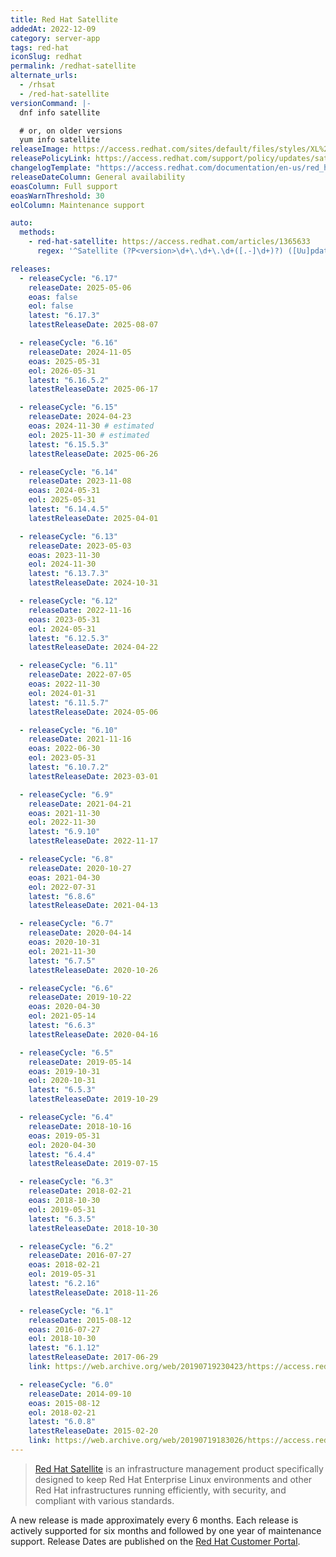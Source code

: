 ```yaml
---
title: Red Hat Satellite
addedAt: 2022-12-09
category: server-app
tags: red-hat
iconSlug: redhat
permalink: /redhat-satellite
alternate_urls:
  - /rhsat
  - /red-hat-satellite
versionCommand: |-
  dnf info satellite

  # or, on older versions
  yum info satellite
releaseImage: https://access.redhat.com/sites/default/files/styles/XL%20-%20Extra%20Large/public/images/satellite_n-2_lifecycle_latest_v2.png
releasePolicyLink: https://access.redhat.com/support/policy/updates/satellite
changelogTemplate: "https://access.redhat.com/documentation/en-us/red_hat_satellite/__RELEASE_CYCLE__/html/release_notes/index"
releaseDateColumn: General availability
eoasColumn: Full support
eoasWarnThreshold: 30
eolColumn: Maintenance support

auto:
  methods:
    - red-hat-satellite: https://access.redhat.com/articles/1365633
      regex: '^Satellite (?P<version>\d+\.\d+\.\d+([.-]\d+)?) ([Uu]pdate|[Rr]elease)$'

releases:
  - releaseCycle: "6.17"
    releaseDate: 2025-05-06
    eoas: false
    eol: false
    latest: "6.17.3"
    latestReleaseDate: 2025-08-07

  - releaseCycle: "6.16"
    releaseDate: 2024-11-05
    eoas: 2025-05-31
    eol: 2026-05-31
    latest: "6.16.5.2"
    latestReleaseDate: 2025-06-17

  - releaseCycle: "6.15"
    releaseDate: 2024-04-23
    eoas: 2024-11-30 # estimated
    eol: 2025-11-30 # estimated
    latest: "6.15.5.3"
    latestReleaseDate: 2025-06-26

  - releaseCycle: "6.14"
    releaseDate: 2023-11-08
    eoas: 2024-05-31
    eol: 2025-05-31
    latest: "6.14.4.5"
    latestReleaseDate: 2025-04-01

  - releaseCycle: "6.13"
    releaseDate: 2023-05-03
    eoas: 2023-11-30
    eol: 2024-11-30
    latest: "6.13.7.3"
    latestReleaseDate: 2024-10-31

  - releaseCycle: "6.12"
    releaseDate: 2022-11-16
    eoas: 2023-05-31
    eol: 2024-05-31
    latest: "6.12.5.3"
    latestReleaseDate: 2024-04-22

  - releaseCycle: "6.11"
    releaseDate: 2022-07-05
    eoas: 2022-11-30
    eol: 2024-01-31
    latest: "6.11.5.7"
    latestReleaseDate: 2024-05-06

  - releaseCycle: "6.10"
    releaseDate: 2021-11-16
    eoas: 2022-06-30
    eol: 2023-05-31
    latest: "6.10.7.2"
    latestReleaseDate: 2023-03-01

  - releaseCycle: "6.9"
    releaseDate: 2021-04-21
    eoas: 2021-11-30
    eol: 2022-11-30
    latest: "6.9.10"
    latestReleaseDate: 2022-11-17

  - releaseCycle: "6.8"
    releaseDate: 2020-10-27
    eoas: 2021-04-30
    eol: 2022-07-31
    latest: "6.8.6"
    latestReleaseDate: 2021-04-13

  - releaseCycle: "6.7"
    releaseDate: 2020-04-14
    eoas: 2020-10-31
    eol: 2021-11-30
    latest: "6.7.5"
    latestReleaseDate: 2020-10-26

  - releaseCycle: "6.6"
    releaseDate: 2019-10-22
    eoas: 2020-04-30
    eol: 2021-05-14
    latest: "6.6.3"
    latestReleaseDate: 2020-04-16

  - releaseCycle: "6.5"
    releaseDate: 2019-05-14
    eoas: 2019-10-31
    eol: 2020-10-31
    latest: "6.5.3"
    latestReleaseDate: 2019-10-29

  - releaseCycle: "6.4"
    releaseDate: 2018-10-16
    eoas: 2019-05-31
    eol: 2020-04-30
    latest: "6.4.4"
    latestReleaseDate: 2019-07-15

  - releaseCycle: "6.3"
    releaseDate: 2018-02-21
    eoas: 2018-10-30
    eol: 2019-05-31
    latest: "6.3.5"
    latestReleaseDate: 2018-10-30

  - releaseCycle: "6.2"
    releaseDate: 2016-07-27
    eoas: 2018-02-21
    eol: 2019-05-31
    latest: "6.2.16"
    latestReleaseDate: 2018-11-26

  - releaseCycle: "6.1"
    releaseDate: 2015-08-12
    eoas: 2016-07-27
    eol: 2018-10-30
    latest: "6.1.12"
    latestReleaseDate: 2017-06-29
    link: https://web.archive.org/web/20190719230423/https://access.redhat.com/documentation/en-us/red_hat_satellite/6.1/html/release_notes/index

  - releaseCycle: "6.0"
    releaseDate: 2014-09-10
    eoas: 2015-08-12
    eol: 2018-02-21
    latest: "6.0.8"
    latestReleaseDate: 2015-02-20
    link: https://web.archive.org/web/20190719183026/https://access.redhat.com/documentation/en-us/red_hat_satellite/6.0/html/release_notes/index
---
```


> [Red Hat Satellite](https://www.redhat.com/technologies/management/satellite) is an infrastructure
> management product specifically designed to keep Red Hat Enterprise Linux environments and other
> Red Hat infrastructures running efficiently, with security, and compliant with various standards.

A new release is made approximately every 6 months. Each release is actively supported for six
months and followed by one year of maintenance support. Release Dates are published on the
[Red Hat Customer Portal](https://access.redhat.com/articles/1365633).
